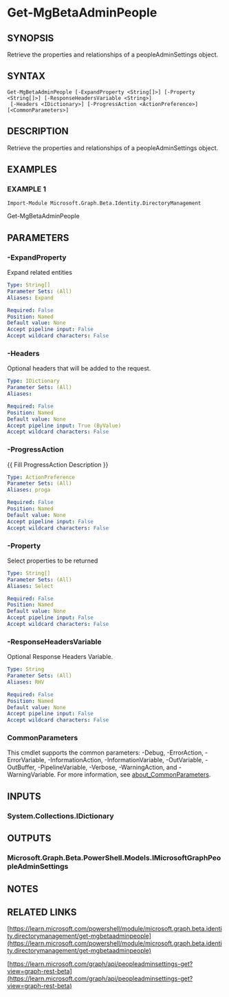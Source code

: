 ﻿---
external help file: Microsoft.Graph.Beta.Identity.DirectoryManagement-help.xml
Module Name: Microsoft.Graph.Beta.Identity.DirectoryManagement
online version: https://learn.microsoft.com/powershell/module/microsoft.graph.beta.identity.directorymanagement/get-mgbetaadminpeople
schema: 2.0.0
---

# Get-MgBetaAdminPeople

## SYNOPSIS
Retrieve the properties and relationships of a peopleAdminSettings object.

## SYNTAX

```
Get-MgBetaAdminPeople [-ExpandProperty <String[]>] [-Property <String[]>] [-ResponseHeadersVariable <String>]
 [-Headers <IDictionary>] [-ProgressAction <ActionPreference>] [<CommonParameters>]
```

## DESCRIPTION
Retrieve the properties and relationships of a peopleAdminSettings object.

## EXAMPLES

### EXAMPLE 1
```
Import-Module Microsoft.Graph.Beta.Identity.DirectoryManagement
```

Get-MgBetaAdminPeople

## PARAMETERS

### -ExpandProperty
Expand related entities

```yaml
Type: String[]
Parameter Sets: (All)
Aliases: Expand

Required: False
Position: Named
Default value: None
Accept pipeline input: False
Accept wildcard characters: False
```

### -Headers
Optional headers that will be added to the request.

```yaml
Type: IDictionary
Parameter Sets: (All)
Aliases:

Required: False
Position: Named
Default value: None
Accept pipeline input: True (ByValue)
Accept wildcard characters: False
```

### -ProgressAction
{{ Fill ProgressAction Description }}

```yaml
Type: ActionPreference
Parameter Sets: (All)
Aliases: proga

Required: False
Position: Named
Default value: None
Accept pipeline input: False
Accept wildcard characters: False
```

### -Property
Select properties to be returned

```yaml
Type: String[]
Parameter Sets: (All)
Aliases: Select

Required: False
Position: Named
Default value: None
Accept pipeline input: False
Accept wildcard characters: False
```

### -ResponseHeadersVariable
Optional Response Headers Variable.

```yaml
Type: String
Parameter Sets: (All)
Aliases: RHV

Required: False
Position: Named
Default value: None
Accept pipeline input: False
Accept wildcard characters: False
```

### CommonParameters
This cmdlet supports the common parameters: -Debug, -ErrorAction, -ErrorVariable, -InformationAction, -InformationVariable, -OutVariable, -OutBuffer, -PipelineVariable, -Verbose, -WarningAction, and -WarningVariable. For more information, see [about_CommonParameters](http://go.microsoft.com/fwlink/?LinkID=113216).

## INPUTS

### System.Collections.IDictionary
## OUTPUTS

### Microsoft.Graph.Beta.PowerShell.Models.IMicrosoftGraphPeopleAdminSettings
## NOTES

## RELATED LINKS

[https://learn.microsoft.com/powershell/module/microsoft.graph.beta.identity.directorymanagement/get-mgbetaadminpeople](https://learn.microsoft.com/powershell/module/microsoft.graph.beta.identity.directorymanagement/get-mgbetaadminpeople)

[https://learn.microsoft.com/graph/api/peopleadminsettings-get?view=graph-rest-beta](https://learn.microsoft.com/graph/api/peopleadminsettings-get?view=graph-rest-beta)

